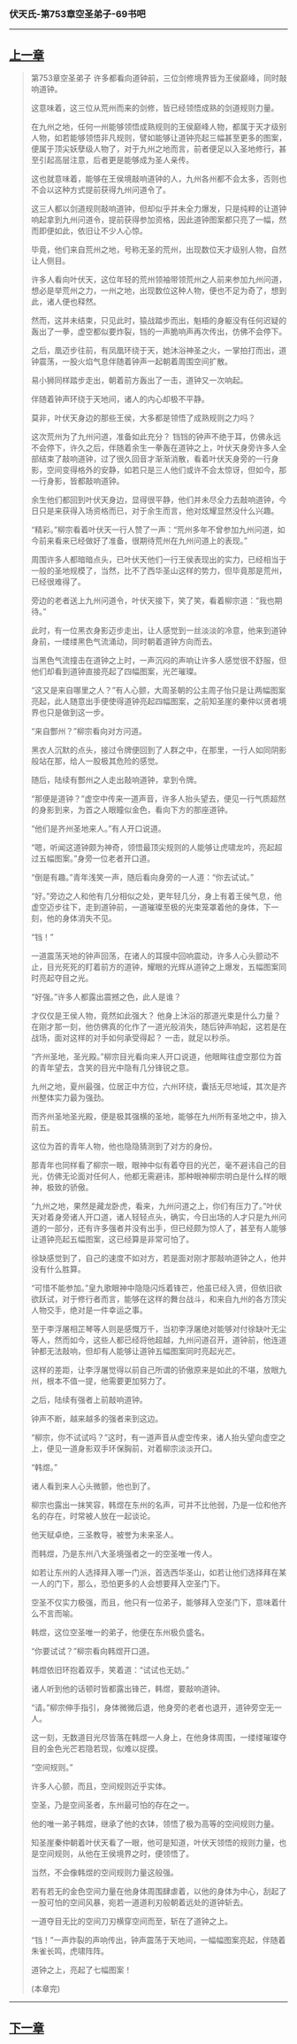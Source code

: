 ### 伏天氏-第753章空圣弟子-69书吧

--------
[上一章](./18d8c1e3cb2436c7f0e6b665f1720e1d.md)
--------


>
>
>
>第753章空圣弟子
>许多都看向道钟前，三位剑修境界皆为王侯巅峰，同时敲响道钟。
>
>这意味着，这三位从荒州而来的剑修，皆已经领悟成熟的剑道规则力量。
>
>在九州之地，任何一州能够领悟成熟规则的王侯巅峰人物，都属于天才级别人物，如若能够领悟非凡规则，譬如能够让道钟亮起三幅甚至更多的图案，便属于顶尖妖孽级人物了，对于九州之地而言，前者便足以入圣地修行，甚至引起高层注意，后者更是能够成为圣人亲传。
>
>这也就意味着，能够在王侯境敲响道钟的人，九州各州都不会太多，否则也不会以这种方式提前获得九州问道令了。
>
>这三人都以剑道规则敲响道钟，但却似乎并未全力爆发，只是纯粹的让道钟响起拿到九州问道令，提前获得参加资格，因此道钟图案都只亮了一幅，然而即便如此，依旧让不少人心惊。
>
>毕竟，他们来自荒州之地，号称无圣的荒州，出现数位天才级别人物，自然让人侧目。
>
>许多人看向叶伏天，这位年轻的荒州领袖带领荒州之人前来参加九州问道，想必是举荒州之力，一州之地，出现数位这种人物，便也不足为奇了，想到此，诸人便也释然。
>
>然而，这并未结束，只见此时，猿战踏步而出，魁梧的身躯没有任何迟疑的轰出了一拳，虚空都似要炸裂，铛的一声脆响声再次传出，仿佛不会停下。
>
>之后，凰迈步往前，有凤凰环绕于天，她沐浴神圣之火，一掌拍打而出，道钟震荡，一股火焰气息伴随着钟声一起朝着周围空间扩散。
>
>易小狮同样踏步走出，朝着前方轰出了一击，道钟又一次响起。
>
>伴随着钟声环绕于天地间，诸人的内心却极不平静。
>
>莫非，叶伏天身边的那些王侯，大多都是领悟了成熟规则之力吗？
>
>这次荒州为了九州问道，准备如此充分？
>铛铛的钟声不绝于耳，仿佛永远不会停下，许久之后，伴随着余生一拳轰在道钟之上，叶伏天身旁许多人全部结束了敲响道钟，过了很久回音才渐渐消散，看着叶伏天身旁的一行身影，空间变得格外的安静，如若只是三人他们或许不会太惊讶，但如今，那一行身影，皆都敲响道钟。
>
>余生他们都回到叶伏天身边，显得很平静，他们并未尽全力去敲响道钟，今日只是来获得入场资格而已，对于余生而言，他对炫耀显然没什么兴趣。
>
>“精彩。”柳宗看着叶伏天一行人赞了一声：“荒州多年不曾参加九州问道，如今前来看来已经做好了准备，很期待荒州在九州问道上的表现。”
>
>周围许多人都暗暗点头，已叶伏天他们一行王侯表现出的实力，已经相当于一般的圣地规模了，当然，比不了西华圣山这样的势力，但毕竟那是荒州，已经很难得了。
>
>旁边的老者送上九州问道令，叶伏天接下，笑了笑，看着柳宗道：“我也期待。”
>
>此时，有一位黑衣身影迈步走出，让人感觉到一丝淡淡的冷意，他来到道钟身前，一缕缕黑色气流涌动，同时朝着道钟方向而去。
>
>当黑色气流撞击在道钟之上时，一声沉闷的声响让许多人感觉很不舒服，但他们却看到道钟直接亮起了四幅图案，光芒璀璨。
>
>“这又是来自哪里之人？”有人心颤，大周圣朝的公主周子怡只是让两幅图案亮起，此人随意出手便使得道钟亮起四幅图案，之前知圣崖的秦仲以贤者境界也只是做到这一步。
>
>“来自酆州？”柳宗看向对方问道。
>
>黑衣人沉默的点头，接过令牌便回到了人群之中，在那里，一行人如同阴影般站在那，给人一股极其危险的感觉。
>
>随后，陆续有酆州之人走出敲响道钟，拿到令牌。
>
>“那便是道钟？”虚空中传来一道声音，许多人抬头望去，便见一行气质超然的身影到来，为首之人眼瞳似金色，看向下方的那座道钟。
>
>“他们是齐州圣地来人。”有人开口说道。
>
>“嗯，听闻这道钟颇为神奇，领悟最顶尖规则的人能够让虎啸龙吟，亮起超过五幅图案。”身旁一位老者开口道。
>
>“倒是有趣。”青年浅笑一声，随后看向身旁的一人道：“你去试试。”
>
>“好。”旁边之人和他有几分相似之处，更年轻几分，身上有着王侯气息，他虚空迈步往下，走到道钟前，一道璀璨至极的光束笼罩着他的身体，下一刻，他的身体消失不见。
>
>“铛！”
>
>一道震荡天地的钟声回荡，在诸人的耳膜中回响震动，许多人心头颤动不止，目光死死的盯着前方的道钟，耀眼的光辉从道钟之上爆发，五幅图案同时亮起夺目之光。
>
>“好强。”许多人都露出震撼之色，此人是谁？
>
>才仅仅是王侯人物，竟然如此强大？
>他身上沐浴的那道光束是什么力量？在刚才那一刻，他仿佛真的化作了一道光般消失，随后钟声响起，这若是在战场，面对这样的对手如何承受得起？
>一击，就足以秒杀。
>
>“齐州圣地，圣光殿。”柳宗目光看向来人开口说道，他眼眸往虚空那位为首的青年望去，含笑的目光中隐有几分锋锐之意。
>
>九州之地，夏州最强，位居正中方位，六州环绕，囊括无尽地域，其次是齐州整体实力最为强劲。
>
>而齐州圣地圣光殿，便是极其强横的圣地，能够在九州所有圣地之中，排入前五。
>
>这位为首的青年人物，他也隐隐猜测到了对方的身份。
>
>那青年也同样看了柳宗一眼，眼神中似有着夺目的光芒，毫不避讳自己的目光，仿佛无论面对任何人，他都无需避讳，那种眼神柳宗明白是什么样的眼神，极致的骄傲。
>
>“九州之地，果然是藏龙卧虎，看来，九州问道之上，你们有压力了。”叶伏天对着身旁诸人开口道，诸人轻轻点头，确实，今日出场的人才只是九州问道的一部分，还有许多强者并没有出手，但已经颇为惊人了，甚至有人能够让道钟亮起五幅图案，这已经算是非常可怕了。
>
>徐缺感觉到了，自己的速度不如对方，若是面对刚才那敲响道钟之人，他并没有什么胜算。
>
>“可惜不能参加。”皇九歌眼神中隐隐闪烁着锋芒，他虽已经入贤，但依旧欲欲跃试，对于修行者而言，能够在这样的舞台战斗，和来自九州的各方顶尖人物交手，绝对是一件幸运之事。
>
>至于李浮屠相芷琴等人则是感慨万千，当初李浮屠绝对能够对付徐缺叶无尘等人，然而如今，这些人都已经将他超越，九州问道召开，道钟前，他连道钟都无法敲响，但却有人能够让道钟五幅图案同时亮起光芒。
>
>这样的差距，让李浮屠觉得以前自己所谓的骄傲原来是如此的不堪，放眼九州，根本不值一提，他需要更加努力了。
>
>之后，陆续有强者上前敲响道钟。
>
>钟声不断，越来越多的强者来到这边。
>
>“柳宗，你不试试吗？”这时，有一道声音从虚空传来，诸人抬头望向虚空之上，便见一道身影双手环保胸前，对着柳宗淡淡开口。
>
>“韩煜。”
>
>诸人看到来人心头微颤，他也到了。
>
>柳宗也露出一抹笑容，韩煜在东州的名声，可并不比他弱，乃是一位和他齐名的存在，时常被人放在一起谈论。
>
>他天赋卓绝，三圣教导，被誉为未来圣人。
>
>而韩煜，乃是东州八大圣境强者之一的空圣唯一传人。
>
>如若让东州的人选择拜入哪一门派，首选西华圣山，如若让他们选择拜在某一人的门下，那么，恐怕更多的人会想要拜入空圣门下。
>
>空圣不仅实力极强，而且，他只有一位弟子，能够拜入空圣门下，意味着什么不言而喻。
>
>韩煜，这位空圣唯一的弟子，他便在东州极负盛名。
>
>“你要试试？”柳宗看向韩煜开口道。
>
>韩煜依旧环抱着双手，笑着道：“试试也无妨。”
>
>诸人听到他的话顿时皆都露出锋芒，韩煜，要敲响道钟。
>
>“请。”柳宗伸手指引，身体微微后退，他身旁的老者也退开，道钟旁空无一人。
>
>这一刻，无数道目光尽皆落在韩煜一人身上，在他身体周围，一缕缕璀璨夺目的金色光芒若隐若现，似难以捉摸。
>
>“空间规则。”
>
>许多人心颤，而且，空间规则近乎实体。
>
>空圣，乃是空间圣者，东州最可怕的存在之一。
>
>他的唯一弟子韩煜，继承了他的衣钵，领悟了极为高等的空间规则力量。
>
>知圣崖秦仲朝着叶伏天看了一眼，他可是知道，叶伏天领悟的规则力量，也是空间规则，从他在王侯境界之时，便领悟了。
>
>当然，不会像韩煜的空间规则力量这般强。
>
>若有若无的金色空间力量在他身体周围肆虐着，以他的身体为中心，刮起了一股可怕的空间风暴，宛若一道道利刃般朝着远处的道钟斩去。
>
>一道夺目无比的空间刀刃横穿空间而至，斩在了道钟之上。
>
>“铛！”一声炸裂的声响传出，钟声震荡于天地间，一幅幅图案亮起，伴随着朱雀长鸣，虎啸阵阵。
>
>道钟之上，亮起了七幅图案！
>
>(本章完)
>
>

--------
[下一章](./b9c6a77628e67e32c892f9801178e310.md)
--------
